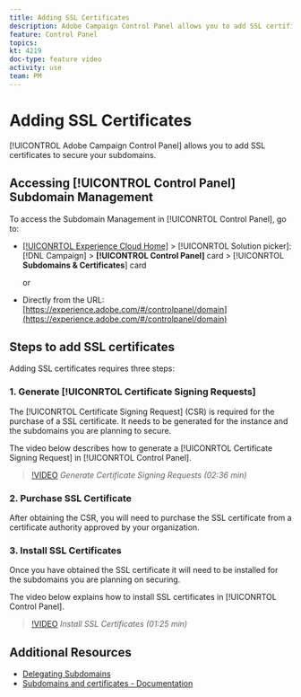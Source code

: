 ```yaml
---
title: Adding SSL Certificates
description: Adobe Campaign Control Panel allows you to add SSL certificates to secure your subdomains.
feature: Control Panel
topics: 
kt: 4219
doc-type: feature video
activity: use
team: PM
---
```


# Adding SSL Certificates

[!UICONTROL Adobe Campaign Control Panel] allows you to add SSL certificates to secure your subdomains.

## Accessing [!UICONTROL Control Panel] Subdomain Management

To access the Subdomain Management in [!UICONRTOL Control Panel], go to:

* [[!UICONRTOL Experience Cloud Home]](https://experience.adobe.com/#/home) > [!UICONRTOL Solution picker]: [!DNL Campaign] > **[!UICONTROL Control Panel]** card > [!UICONRTOL **Subdomains & Certificates**] card
  
  or
* Directly from the URL: [https://experience.adobe.com/#/controlpanel/domain](https://experience.adobe.com/#/controlpanel/domain)

## Steps to add SSL certificates

Adding SSL certificates requires three steps:

### 1. Generate [!UICONRTOL Certificate Signing Requests]

The [!UICONRTOL Certificate Signing Request] (CSR) is required for the purchase of a SSL certificate. It needs to be generated for the instance and the subdomains you are planning to secure.

 The video below describes how to generate a [!UICONRTOL Certificate Signing Request] in [!UICONRTOL Control Panel].

>[!VIDEO](https://video.tv.adobe.com/v/31317?quality=12)
*Generate Certificate Signing Requests (02:36 min)*

### 2. Purchase SSL Certificate

After obtaining the CSR, you will need to purchase the SSL certificate from a certificate authority approved by your organization.

### 3. Install SSL Certificates

Once you have obtained the SSL certificate it will need to be installed for the subdomains you are planning on securing.

The video below explains how to install SSL certificates in [!UICONRTOL Control Panel].  

>[!VIDEO](https://video.tv.adobe.com/v/31166?quality=12)
*Install SSL Certificates (01:25 min)*

## Additional Resources

* [Delegating Subdomains](/help/acs/administrating/control-panel/subdomain-delegation.md)
* [Subdomains and certificates - Documentation](https://docs.adobe.com/content/help/en/control-panel/using/subdomains-and-certificates/renewing-subdomain-certificate.html)

